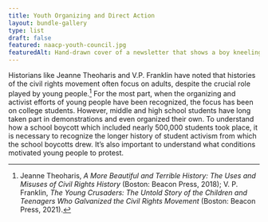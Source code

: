 ```yaml
---
title: Youth Organizing and Direct Action
layout: bundle-gallery
type: list
draft: false
featured: naacp-youth-council.jpg
featuredAlt: Hand-drawn cover of a newsletter that shows a boy kneeling and praying next to his bed
---
```


Historians like Jeanne Theoharis and V.P. Franklin have noted that histories of the civil rights movement often focus on adults, despite the crucial role played by young people.[^1] For the most part, when the organizing and activist efforts of young people have been recognized, the focus has been on college students. However, middle and high school students have long taken part in demonstrations and even organized their own. To understand how a school boycott which included nearly 500,000 students took place, it is necessary to recognize the longer history of student activism from which the school boycotts drew. It’s also important to understand what conditions motivated young people to protest.

[^1]: Jeanne Theoharis, *A More Beautiful and Terrible History: The Uses and Misuses of Civil Rights History* (Boston: Beacon Press, 2018); V. P. Franklin, *The Young Crusaders: The Untold Story of the Children and Teenagers Who Galvanized the Civil Rights Movement* (Boston: Beacon Press, 2021).
